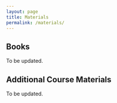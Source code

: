 ```yaml
---
layout: page
title: Materials
permalink: /materials/
---
```


<!-- {% include image.html url="/_images/cover2.jpg" width=175 align="right" %} -->

## Books
To be updated.
<!-- Alan Turing and Noam Chomsky: Very Famous Book -->

## Additional Course Materials
To be updated.
<!--* If you are not familiar with Python programming, use any online tutorial to get a handle of it.-->
<!--* [Material #1](http://www.example.com/): how a computer chess player thinks!-->
<!--* [Material #2](http://www.example.com/): how a computer chess player thinks!-->
<!--* [Material #3](http://www.example.com/): how a computer chess player thinks!-->
<!--* [Material #4](http://www.example.com/): how a computer chess player thinks!-->
<!--* [Material #5](http://www.example.com/): how a computer chess player thinks! -->

